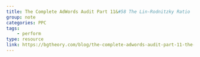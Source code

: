 ```yaml
---
title: The Complete AdWords Audit Part 11&#58 The Lin-Rodnitzky Ratio
group: note
categories: PPC
tags:
    - perform
type: resource
link: https://bgtheory.com/blog/the-complete-adwords-audit-part-11-the-lin-rodnitzky-ratio/
---
```

